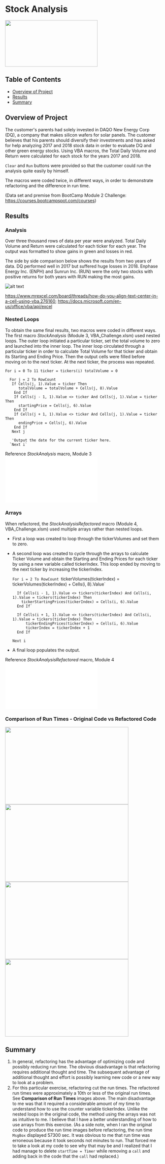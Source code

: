 # Stock Analysis
<img src="Resources_Mod2/2017_2018_Analyses.png" width="300" height="150">

## Table of Contents
* [Overview of Project](https://github.com/rkaysen63/stock-analysis/blob/master/README.md#overview-of-project)
* [Results](https://github.com/rkaysen63/stock-analysis/blob/master/README.md#results)
* [Summary](https://github.com/rkaysen63/stock-analysis/blob/master/README.md#summary)

## Overview of Project

The customer's parents had solely invested in DAQO New Energy Corp (DQ), a company that makes silicon wafers for solar panels.  The customer believes that his parents should diversify their investments and has asked for help analyzing 2017 and 2018 stock data in order to evaluate DQ and other green energy stocks.  Using VBA macros, the Total Daily Volume and Return were calculated for each stock for the years 2017 and 2018.

`Clear` and `Run` buttons were provided so that the customer could run the analysis quite easily by himself.  

The macros were coded twice, in different ways, in order to demonstrate refactoring and the difference in run time.

(Data set and premise from BootCamp Module 2 Challenge: https://courses.bootcampspot.com/courses)

## Results

### Analysis
Over three thousand rows of data per year were analyzed.  Total Daily Volume and Return were calculated for each ticker for each year.  The output was formatted to show gains in green and losses in red.

The side by side comparison below shows the results from two years of data.  DQ performed well in 2017 but suffered huge losses in 2018.  Enphase Energy Inc. (ENPH) and Sunrun Inc. (RUN) were the only two stocks with positive returns for both years with RUN making the most gains. 

![alt text](Resources_Mod2/2017_2018_Analyses.png)

https://www.mrexcel.com/board/threads/how-do-you-align-text-center-in-a-cell-using-vba.276160; https://docs.microsoft.com/en-us/office/vba/api/excel

### Nested Loops
To obtain the same final results, two macros were coded in different ways.  The first macro *StockAnalysis* (Module 3, VBA_Challenge.xlsm) used nested loops.  The outer loop initiated a particular ticker, set the total volume to zero and launched into the inner loop.  The inner loop circulated through a particular ticker in order to calculate Total Volume for that ticker and obtain its Starting and Ending Price.  Then the output cells were filled before moving on to the next ticker. At the next ticker, the process was repeated.

   `For i = 0 To 11
      ticker = tickers(i)
      totalVolume = 0`
      
      For j = 2 To RowCount
       If Cells(j, 1).Value = ticker Then
          totalVolume = totalVolume + Cells(j, 8).Value
        End If
        If Cells(j - 1, 1).Value <> ticker And Cells(j, 1).Value = ticker Then
          startingPrice = Cells(j, 6).Value   
        End If
        If Cells(j + 1, 1).Value <> ticker And Cells(j, 1).Value = ticker Then
          endingPrice = Cells(j, 6).Value
        End If
       Next j
       
       'Output the date for the current ticker here.
      `Next i`

Reference *StockAnalysis* macro, Module 3 ![VBA_Challenge](VBA_Challenge.xlsm)
  
### Arrays

When refactored, the *StockAnalysisRefactored* macro (Module 4, VBA_Challenge.xlsm) used multiple arrays rather than nested loops.  
* First a loop was created to loop through the tickerVolumes and set them to zero.  
* A second loop was created to cycle through the arrays to calculate Ticker Volume and obtain the Starting and Ending Prices for each ticker by using a new variable called tickerIndex.  This loop ended by moving to the next ticker by increasing the tickerIndex.  
   
   `For i = 2 To RowCount
   `tickerVolumes(tickerIndex) = tickerVolumes(tickerIndex) + Cells(i, 8).Value`
        
        If Cells(i - 1, 1).Value <> tickers(tickerIndex) And Cells(i, 1).Value = tickers(tickerIndex) Then
          tickerStartingPrices(tickerIndex) = Cells(i, 6).Value
        End If`

        If Cells(i + 1, 1).Value <> tickers(tickerIndex) And Cells(i, 1).Value = tickers(tickerIndex) Then
            tickerEndingPrices(tickerIndex) = Cells(i, 6).Value
            tickerIndex = tickerIndex + 1
        End If
    `Next i`
    
* A final loop populates the output.     

Reference *StockAnalysisRefactored* macro, Module 4 ![VBA_Challenge](VBA_Challenge.xlsm)

### Comparison of Run Times - Original Code vs Refactored Code

<img src="Resources_Mod2/AllStocks2017.png" width="400" height="250">  <img src="Resources_Mod2/AllStocksRefactored2017.png" width="400" height="250">
<img src="Resources_Mod2/AllStocks2018.png" width="400" height="250">  <img src="Resources_Mod2/AllStocksRefactored2018.png" width="400" height="250">

## Summary
1) In general, refactoring has the advantage of optimizing code and possibly reducing run time.  The obvious disadvantage is that refactoring requires additional thought and time.  The subsequent advantage of additional thought and effort is possibly learning new code or a new way to look at a problem.
2) For this particular exercise, refactoring cut the run times. The refactored run times were approximately a 10th or less of the original run times. See **Comparison of Run Times** images above. The main disadvantage to me was that it required a considerable amount of my time to understand how to use the counter variable tickerIndex.  Unlike the nested loops in the original code, the method using the arrays was not as intuitive to me. I believe that I have a better understanding of how to use arrays from this exercise. (As a side note, when I ran the original code to produce the run time images before refactoring, the run time `MsgBox` displayed 57300 sec.  It was obvious to me that run time was erroneous because it took seconds not minutes to run.  That forced me to take a look at my code to see why that may be and I realized that I had manage to delete `startTime = Timer` while removing a `call` and adding back in the code that the `call` had replaced.)
 
